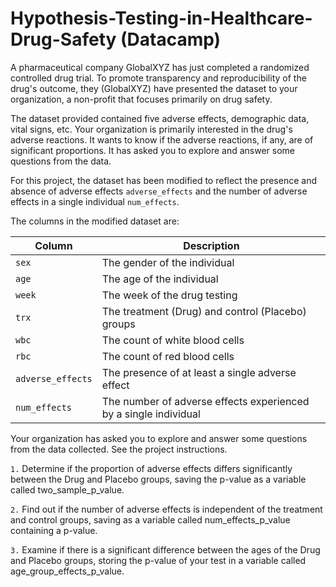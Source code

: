 # Hypothesis-Testing-in-Healthcare-Drug-Safety (Datacamp)

A pharmaceutical company GlobalXYZ has just completed a randomized controlled drug trial. To promote transparency and reproducibility of the drug's outcome, they (GlobalXYZ) have presented the dataset to your organization, a non-profit that focuses primarily on drug safety.

The dataset provided contained five adverse effects, demographic data, vital signs, etc. Your organization is primarily interested in the drug's adverse reactions. It wants to know if the adverse reactions, if any, are of significant proportions. It has asked you to explore and answer some questions from the data.

For this project, the dataset has been modified to reflect the presence and absence of adverse effects `adverse_effects` and the number of adverse effects in a single individual `num_effects`.

The columns in the modified dataset are: 

| Column | Description |
|--------|-------------|
|`sex` | The gender of the individual |
|`age` | The age of the individual |
|`week` | The week of the drug testing |
|`trx` | The treatment (Drug) and control (Placebo) groups | 
|`wbc` | The count of white blood cells |
|`rbc` | The count of red blood cells |
|`adverse_effects` | The presence of at least a single adverse effect |
|`num_effects` | The number of adverse effects experienced by a single individual |

Your organization has asked you to explore and answer some questions from the data collected. See the project instructions.

`1.` Determine if the proportion of adverse effects differs significantly between the Drug and Placebo groups, saving the p-value as a variable called two_sample_p_value.

`2.` Find out if the number of adverse effects is independent of the treatment and control groups, saving as a variable called num_effects_p_value containing a p-value.

`3.` Examine if there is a significant difference between the ages of the Drug and Placebo groups, storing the p-value of your test in a variable called age_group_effects_p_value.
